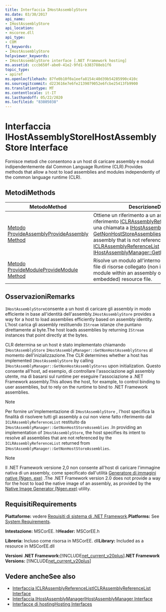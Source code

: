 ```yaml
---
title: Interfaccia IHostAssemblyStore
ms.date: 03/30/2017
api_name:
- IHostAssemblyStore
api_location:
- mscoree.dll
api_type:
- COM
f1_keywords:
- IHostAssemblyStore
helpviewer_keywords:
- IHostAssemblyStore interface [.NET Framework hosting]
ms.assetid: cccb650f-abe0-41e2-9fd1-b383788eb1f6
topic_type:
- apiref
ms.openlocfilehash: 87fe0b10f0a1eefa8154c40d39b54285990c410c
ms.sourcegitcommit: d223616e7e6fe2139079052e6fcbe25413fb9900
ms.translationtype: MT
ms.contentlocale: it-IT
ms.lasthandoff: 05/22/2020
ms.locfileid: "83805038"
---
```

# <a name="ihostassemblystore-interface"></a><span data-ttu-id="466ad-102">Interfaccia IHostAssemblyStore</span><span class="sxs-lookup"><span data-stu-id="466ad-102">IHostAssemblyStore Interface</span></span>
<span data-ttu-id="466ad-103">Fornisce metodi che consentono a un host di caricare assembly e moduli indipendentemente dal Common Language Runtime (CLR).</span><span class="sxs-lookup"><span data-stu-id="466ad-103">Provides methods that allow a host to load assemblies and modules independently of the common language runtime (CLR).</span></span>  
  
## <a name="methods"></a><span data-ttu-id="466ad-104">Metodi</span><span class="sxs-lookup"><span data-stu-id="466ad-104">Methods</span></span>  
  
|<span data-ttu-id="466ad-105">Metodo</span><span class="sxs-lookup"><span data-stu-id="466ad-105">Method</span></span>|<span data-ttu-id="466ad-106">Descrizione</span><span class="sxs-lookup"><span data-stu-id="466ad-106">Description</span></span>|  
|------------|-----------------|  
|[<span data-ttu-id="466ad-107">Metodo ProvideAssembly</span><span class="sxs-lookup"><span data-stu-id="466ad-107">ProvideAssembly Method</span></span>](../../../../docs/framework/unmanaged-api/hosting/ihostassemblystore-provideassembly-method.md)|<span data-ttu-id="466ad-108">Ottiene un riferimento a un assembly a cui non fa riferimento [ICLRAssemblyReferenceList](../../../../docs/framework/unmanaged-api/hosting/iclrassemblyreferencelist-interface.md) restituito da una chiamata a [IHostAssemblyManager:: GetNonHostStoreAssemblies](ihostassemblymanager-getnonhoststoreassemblies-method.md).</span><span class="sxs-lookup"><span data-stu-id="466ad-108">Gets a reference to an assembly that is not referenced by the [ICLRAssemblyReferenceList](../../../../docs/framework/unmanaged-api/hosting/iclrassemblyreferencelist-interface.md) returned from a call to [IHostAssemblyManager::GetNonHostStoreAssemblies](ihostassemblymanager-getnonhoststoreassemblies-method.md).</span></span>|  
|[<span data-ttu-id="466ad-109">Metodo ProvideModule</span><span class="sxs-lookup"><span data-stu-id="466ad-109">ProvideModule Method</span></span>](ihostassemblystore-providemodule-method.md)|<span data-ttu-id="466ad-110">Risolve un modulo all'interno di un assembly o di un file di risorse collegato (non incorporato).</span><span class="sxs-lookup"><span data-stu-id="466ad-110">Resolves a module within an assembly or a linked (not embedded) resource file.</span></span>|  
  
## <a name="remarks"></a><span data-ttu-id="466ad-111">Osservazioni</span><span class="sxs-lookup"><span data-stu-id="466ad-111">Remarks</span></span>  
 <span data-ttu-id="466ad-112">`IHostAssemblyStore`consente a un host di caricare gli assembly in modo efficiente in base all'identità dell'assembly.</span><span class="sxs-lookup"><span data-stu-id="466ad-112">`IHostAssemblyStore` provides a way for a host to load assemblies efficiently based on assembly identity.</span></span> <span data-ttu-id="466ad-113">L'host carica gli assembly restituendo `IStream` istanze che puntano direttamente ai byte.</span><span class="sxs-lookup"><span data-stu-id="466ad-113">The host loads assemblies by returning `IStream` instances that point directly at the bytes.</span></span>  
  
 <span data-ttu-id="466ad-114">CLR determina se un host è stato implementato chiamando `IHostAssemblyStore` `IHostAssemblyManager::GetNonHostAssemblyStores` al momento dell'inizializzazione.</span><span class="sxs-lookup"><span data-stu-id="466ad-114">The CLR determines whether a host has implemented `IHostAssemblyStore` by calling `IHostAssemblyManager::GetNonHostAssemblyStores` upon initialization.</span></span> <span data-ttu-id="466ad-115">Questo consente all'host, ad esempio, di controllare l'associazione agli assembly utente, ma di basarsi sul runtime per eseguire l'associazione a .NET Framework assembly.</span><span class="sxs-lookup"><span data-stu-id="466ad-115">This allows the host, for example, to control binding to user assemblies, but to rely on the runtime to bind to .NET Framework assemblies.</span></span>  
  
> [!NOTE]
> <span data-ttu-id="466ad-116">Per fornire un'implementazione di `IHostAssemblyStore` , l'host specifica la finalità di risolvere tutti gli assembly a cui non viene fatto riferimento dal `ICLRAssemblyReferenceList` restituito da `IHostAssemblyManager::GetNonHostStoreAssemblies` .</span><span class="sxs-lookup"><span data-stu-id="466ad-116">In providing an implementation of `IHostAssemblyStore`, the host specifies its intent to resolve all assemblies that are not referenced by the `ICLRAssemblyReferenceList` returned from `IHostAssemblyManager::GetNonHostStoreAssemblies`.</span></span>  
  
> [!NOTE]
> <span data-ttu-id="466ad-117">Il .NET Framework versione 2,0 non consente all'host di caricare l'immagine nativa di un assembly, come specificato dall'utilità [Generatore di immagini native (Ngen. exe)](../../tools/ngen-exe-native-image-generator.md) .</span><span class="sxs-lookup"><span data-stu-id="466ad-117">The .NET Framework version 2.0 does not provide a way for the host to load the native image of an assembly, as provided by the [Native Image Generator (Ngen.exe)](../../tools/ngen-exe-native-image-generator.md) utility.</span></span>  
  
## <a name="requirements"></a><span data-ttu-id="466ad-118">Requisiti</span><span class="sxs-lookup"><span data-stu-id="466ad-118">Requirements</span></span>  
 <span data-ttu-id="466ad-119">**Piattaforme:** vedere [Requisiti di sistema di .NET Framework](../../get-started/system-requirements.md).</span><span class="sxs-lookup"><span data-stu-id="466ad-119">**Platforms:** See [System Requirements](../../get-started/system-requirements.md).</span></span>  
  
 <span data-ttu-id="466ad-120">**Intestazione:** MSCorEE. h</span><span class="sxs-lookup"><span data-stu-id="466ad-120">**Header:** MSCorEE.h</span></span>  
  
 <span data-ttu-id="466ad-121">**Libreria:** Incluso come risorsa in MSCorEE. dll</span><span class="sxs-lookup"><span data-stu-id="466ad-121">**Library:** Included as a resource in MSCorEE.dll</span></span>  
  
 <span data-ttu-id="466ad-122">**Versioni .NET Framework:**[!INCLUDE[net_current_v20plus](../../../../includes/net-current-v20plus-md.md)]</span><span class="sxs-lookup"><span data-stu-id="466ad-122">**.NET Framework Versions:** [!INCLUDE[net_current_v20plus](../../../../includes/net-current-v20plus-md.md)]</span></span>  
  
## <a name="see-also"></a><span data-ttu-id="466ad-123">Vedere anche</span><span class="sxs-lookup"><span data-stu-id="466ad-123">See also</span></span>

- [<span data-ttu-id="466ad-124">Interfaccia ICLRAssemblyReferenceList</span><span class="sxs-lookup"><span data-stu-id="466ad-124">ICLRAssemblyReferenceList Interface</span></span>](iclrassemblyreferencelist-interface.md)
- [<span data-ttu-id="466ad-125">Interfaccia IHostAssemblyManager</span><span class="sxs-lookup"><span data-stu-id="466ad-125">IHostAssemblyManager Interface</span></span>](ihostassemblymanager-interface.md)
- [<span data-ttu-id="466ad-126">Interfacce di hosting</span><span class="sxs-lookup"><span data-stu-id="466ad-126">Hosting Interfaces</span></span>](hosting-interfaces.md)
